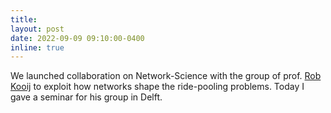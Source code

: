 ```yaml
---
title:
layout: post
date: 2022-09-09 09:10:00-0400
inline: true
---
```


We launched collaboration on Network-Science with the group of prof. 
[Rob Kooij](https://www.nas.ewi.tudelft.nl/index.php/rob-kooij) to exploit how networks shape the ride-pooling problems. 
Today I gave a seminar for his group in Delft. 

